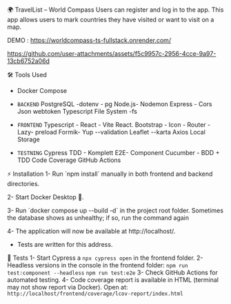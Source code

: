🌍 TravelList – World Compass
Users can register and log in to the app.
This app allows users to mark countries they have visited or want to visit on a map.

DEMO : https://worldcompass-ts-fullstack.onrender.com/

https://github.com/user-attachments/assets/f5c9957c-2956-4cce-9a97-13cb6752a06d

🛠️ Tools Used
- Docker Compose

- `BACKEND`
PostgreSQL -dotenv - pg
Node.js- Nodemon
Express - Cors
Json webtoken
Typescript
File System -fs

- `FRONTEND`
Typescript - React - Vite
React. Bootstrap - Icon - Router -Lazy- preload
Formik- Yup --validation
Leaflet --karta
Axios
Local Storage

- `TESTNING`
Cypress TDD - Komplett E2E- Component
Cucumber - BDD + TDD
Code Coverage
GitHub Actions

⚡ Installation
1- Run ´npm install´ manually in both frontend and backend directories.

2- Start Docker Desktop 🐳.

3- Run ´docker compose up --build -d´ in the project root folder.
Sometimes the database shows as unhealthy; if so, run the command again

4- The application will now be available at http://localhost/.
- Tests are written for this address.

🧪 Tests
1- Start Cypress a `npx cypress open` in the frontend folder.
2- Headless versions in the console in the frontend folder:
`npm run test:component --headless`
`npm run test:e2e`
3- Check GitHub Actions for automated testing.
4- Code coverage report is available in HTML (terminal may not show report via Docker).
Open at: `http://localhost/frontend/coverage/lcov-report/index.html`

